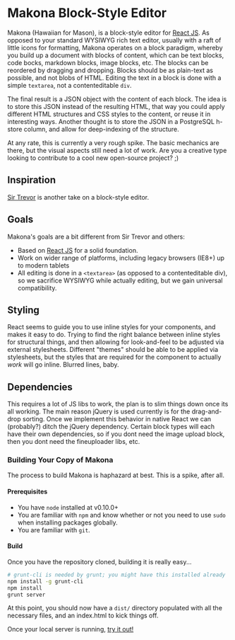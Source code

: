# Makona Block-Style Editor

Makona (Hawaiian for Mason), is a block-style editor for [React JS](http://facebook.github.io/react/index.html).
As opposed to your standard WYSIWYG rich text editor, usually with a raft of little icons for formatting, Makona operates on
a block paradigm, whereby you build up a document with blocks of content, which can be text blocks,
code bocks, markdown blocks, image blocks, etc. The blocks can be reordered by dragging and dropping. Blocks should be
as plain-text as possible, and not blobs of HTML. Editing the text in a block is done with a simple `textarea`, not
a contenteditable `div`.

The final result is a JSON object with the content of each block. The idea is to store this JSON instead of the resulting
HTML, that way you could apply different HTML structures and CSS styles to the content, or reuse it in interesting ways. Another thought is
to store the JSON in a PostgreSQL h-store column, and allow for deep-indexing of the structure.

At any rate, this is currently a very rough spike. The basic mechanics are there, but the visual aspects still need a lot
of work. Are you a creative type looking to contribute to a cool new open-source project? ;)


## Inspiration
[Sir Trevor](http://github.com/madebymany/sir-trevor-js) is another take on a block-style editor.


## Goals
Makona's goals are a bit different from Sir Trevor and others:

* Based on [React JS](http://facebook.github.io/react/index.html) for a solid foundation.
* Work on wider range of platforms, including legacy browsers (IE8+) up to modern tablets
* All editing is done in a `<textarea>` (as opposed to a contenteditable div), so we sacrifice WYSIWYG while actually editing, but we gain universal compatibility.

## Styling
React seems to guide you to use inline styles for your components, and makes it easy to do. Trying to find the right balance between inline styles for structural things, and then allowing for look-and-feel to be adjusted via external stylesheets. Different "themes" should be able to be applied via stylesheets, but the styles that are required for the component to actually *work* will go inline. Blurred lines, baby.

## Dependencies
This requires a lot of JS libs to work, the plan is to slim things down once its all working. The main reason jQuery is used currently is for the drag-and-drop sorting. Once we implement this behavior in native React we can (probably?) ditch the jQuery dependency. Certain block types will each have their own dependencies, so if you dont need the image upload block, then you dont need the fineuploader libs, etc.



### Building Your Copy of Makona

The process to build Makona is haphazard at best. This is a spike, after all.

#### Prerequisites

* You have `node` installed at v0.10.0+
* You are familiar with `npm` and know whether or not you need to use `sudo` when installing packages globally.
* You are familiar with `git`.

#### Build

Once you have the repository cloned, building it is really easy...

```sh
# grunt-cli is needed by grunt; you might have this installed already
npm install -g grunt-cli
npm install
grunt server
```

At this point, you should now have a `dist/` directory populated with all the necessary files, and an index.html to kick things off.

Once your local server is running, [try it out!](http://localhost:9292)
